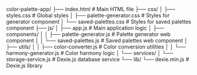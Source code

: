 color-palette-app/
├── index.html                  # Main HTML file
├── css/
│   ├── styles.css              # Global styles
│   ├── palette-generator.css   # Styles for generator component
│   └── saved-palettes.css      # Styles for saved palettes component
├── js/
│   ├── app.js                  # Main application logic
│   ├── components/
│   │   ├── palette-generator.js  # Palette generator web component
│   │   └── saved-palettes.js     # Saved palettes web component
│   ├── utils/
│   │   ├── color-converter.js    # Color conversion utilities
│   │   └── harmony-generator.js  # Color harmony logic
│   └── services/
│       └── storage-service.js    # Dexie.js database service
└── lib/
    └── dexie.min.js             # Dexie.js library
